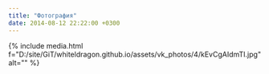 ```yaml
---
title: "Фотография"
date: 2014-08-12 22:22:00 +0300
---
```



{% include media.html f="D:/site/GiT/whiteldragon.github.io/assets/vk_photos/4/kEvCgAIdmTI.jpg" alt="" %}
